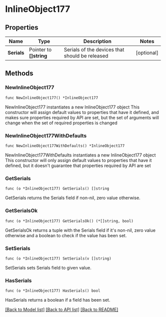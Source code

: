 # InlineObject177

## Properties

Name | Type | Description | Notes
------------ | ------------- | ------------- | -------------
**Serials** | Pointer to **[]string** | Serials of the devices that should be released | [optional] 

## Methods

### NewInlineObject177

`func NewInlineObject177() *InlineObject177`

NewInlineObject177 instantiates a new InlineObject177 object
This constructor will assign default values to properties that have it defined,
and makes sure properties required by API are set, but the set of arguments
will change when the set of required properties is changed

### NewInlineObject177WithDefaults

`func NewInlineObject177WithDefaults() *InlineObject177`

NewInlineObject177WithDefaults instantiates a new InlineObject177 object
This constructor will only assign default values to properties that have it defined,
but it doesn't guarantee that properties required by API are set

### GetSerials

`func (o *InlineObject177) GetSerials() []string`

GetSerials returns the Serials field if non-nil, zero value otherwise.

### GetSerialsOk

`func (o *InlineObject177) GetSerialsOk() (*[]string, bool)`

GetSerialsOk returns a tuple with the Serials field if it's non-nil, zero value otherwise
and a boolean to check if the value has been set.

### SetSerials

`func (o *InlineObject177) SetSerials(v []string)`

SetSerials sets Serials field to given value.

### HasSerials

`func (o *InlineObject177) HasSerials() bool`

HasSerials returns a boolean if a field has been set.


[[Back to Model list]](../README.md#documentation-for-models) [[Back to API list]](../README.md#documentation-for-api-endpoints) [[Back to README]](../README.md)


